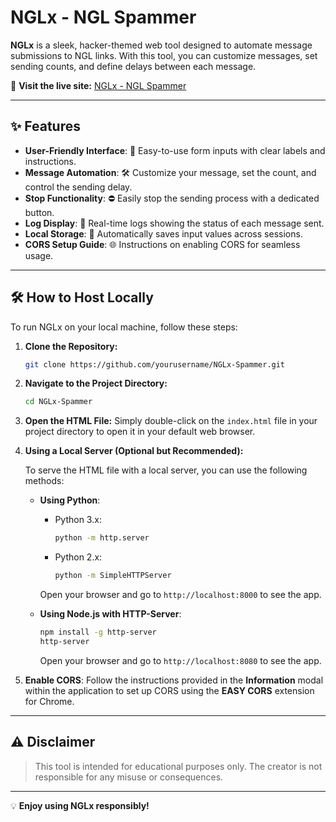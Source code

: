 # **NGLx - NGL Spammer** 

**NGLx** is a sleek, hacker-themed web tool designed to automate message submissions to NGL links. With this tool, you can customize messages, set sending counts, and define delays between each message. 

🎯 **Visit the live site:** [NGLx - NGL Spammer](https://nglx.pages.dev/)

---

## ✨ **Features**

- **User-Friendly Interface**: 🚪 Easy-to-use form inputs with clear labels and instructions.
- **Message Automation**: 🛠️ Customize your message, set the count, and control the sending delay.
- **Stop Functionality**: ⛔ Easily stop the sending process with a dedicated button.
- **Log Display**: 📜 Real-time logs showing the status of each message sent.
- **Local Storage**: 💾 Automatically saves input values across sessions.
- **CORS Setup Guide**: 🌐 Instructions on enabling CORS for seamless usage.

---

## 🛠️ **How to Host Locally**

To run NGLx on your local machine, follow these steps:

1. **Clone the Repository:**
   ```bash
   git clone https://github.com/yourusername/NGLx-Spammer.git
   ```
   
2. **Navigate to the Project Directory:**
   ```bash
   cd NGLx-Spammer
   ```

3. **Open the HTML File:**
   Simply double-click on the `index.html` file in your project directory to open it in your default web browser.

4. **Using a Local Server (Optional but Recommended):**

   To serve the HTML file with a local server, you can use the following methods:
   
   - **Using Python**:
     - Python 3.x:
       ```bash
       python -m http.server
       ```
     - Python 2.x:
       ```bash
       python -m SimpleHTTPServer
       ```
     Open your browser and go to `http://localhost:8000` to see the app.

   - **Using Node.js with HTTP-Server**:
     ```bash
     npm install -g http-server
     http-server
     ```
     Open your browser and go to `http://localhost:8080` to see the app.

5. **Enable CORS**:
   Follow the instructions provided in the **Information** modal within the application to set up CORS using the **EASY CORS** extension for Chrome.

---

## ⚠️ **Disclaimer**

> This tool is intended for educational purposes only. The creator is not responsible for any misuse or consequences.

---

💡 **Enjoy using NGLx responsibly!**
